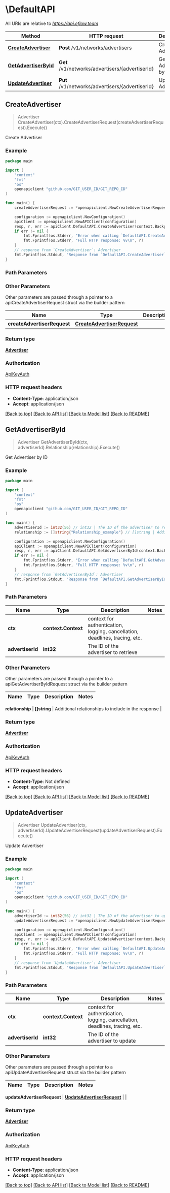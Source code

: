 # \DefaultAPI

All URIs are relative to *https://api.eflow.team*

Method | HTTP request | Description
------------- | ------------- | -------------
[**CreateAdvertiser**](DefaultAPI.md#CreateAdvertiser) | **Post** /v1/networks/advertisers | Create Advertiser
[**GetAdvertiserById**](DefaultAPI.md#GetAdvertiserById) | **Get** /v1/networks/advertisers/{advertiserId} | Get Advertiser by ID
[**UpdateAdvertiser**](DefaultAPI.md#UpdateAdvertiser) | **Put** /v1/networks/advertisers/{advertiserId} | Update Advertiser



## CreateAdvertiser

> Advertiser CreateAdvertiser(ctx).CreateAdvertiserRequest(createAdvertiserRequest).Execute()

Create Advertiser



### Example

```go
package main

import (
	"context"
	"fmt"
	"os"
	openapiclient "github.com/GIT_USER_ID/GIT_REPO_ID"
)

func main() {
	createAdvertiserRequest := *openapiclient.NewCreateAdvertiserRequest("Name_example", "AccountStatus_example", int32(123), "DefaultCurrencyId_example", int32(123), "AttributionMethod_example", "EmailAttributionMethod_example", "AttributionPriority_example") // CreateAdvertiserRequest | 

	configuration := openapiclient.NewConfiguration()
	apiClient := openapiclient.NewAPIClient(configuration)
	resp, r, err := apiClient.DefaultAPI.CreateAdvertiser(context.Background()).CreateAdvertiserRequest(createAdvertiserRequest).Execute()
	if err != nil {
		fmt.Fprintf(os.Stderr, "Error when calling `DefaultAPI.CreateAdvertiser``: %v\n", err)
		fmt.Fprintf(os.Stderr, "Full HTTP response: %v\n", r)
	}
	// response from `CreateAdvertiser`: Advertiser
	fmt.Fprintf(os.Stdout, "Response from `DefaultAPI.CreateAdvertiser`: %v\n", resp)
}
```

### Path Parameters



### Other Parameters

Other parameters are passed through a pointer to a apiCreateAdvertiserRequest struct via the builder pattern


Name | Type | Description  | Notes
------------- | ------------- | ------------- | -------------
 **createAdvertiserRequest** | [**CreateAdvertiserRequest**](CreateAdvertiserRequest.md) |  | 

### Return type

[**Advertiser**](Advertiser.md)

### Authorization

[ApiKeyAuth](../README.md#ApiKeyAuth)

### HTTP request headers

- **Content-Type**: application/json
- **Accept**: application/json

[[Back to top]](#) [[Back to API list]](../README.md#documentation-for-api-endpoints)
[[Back to Model list]](../README.md#documentation-for-models)
[[Back to README]](../README.md)


## GetAdvertiserById

> Advertiser GetAdvertiserById(ctx, advertiserId).Relationship(relationship).Execute()

Get Advertiser by ID



### Example

```go
package main

import (
	"context"
	"fmt"
	"os"
	openapiclient "github.com/GIT_USER_ID/GIT_REPO_ID"
)

func main() {
	advertiserId := int32(56) // int32 | The ID of the advertiser to retrieve
	relationship := []string{"Relationship_example"} // []string | Additional relationships to include in the response (optional)

	configuration := openapiclient.NewConfiguration()
	apiClient := openapiclient.NewAPIClient(configuration)
	resp, r, err := apiClient.DefaultAPI.GetAdvertiserById(context.Background(), advertiserId).Relationship(relationship).Execute()
	if err != nil {
		fmt.Fprintf(os.Stderr, "Error when calling `DefaultAPI.GetAdvertiserById``: %v\n", err)
		fmt.Fprintf(os.Stderr, "Full HTTP response: %v\n", r)
	}
	// response from `GetAdvertiserById`: Advertiser
	fmt.Fprintf(os.Stdout, "Response from `DefaultAPI.GetAdvertiserById`: %v\n", resp)
}
```

### Path Parameters


Name | Type | Description  | Notes
------------- | ------------- | ------------- | -------------
**ctx** | **context.Context** | context for authentication, logging, cancellation, deadlines, tracing, etc.
**advertiserId** | **int32** | The ID of the advertiser to retrieve | 

### Other Parameters

Other parameters are passed through a pointer to a apiGetAdvertiserByIdRequest struct via the builder pattern


Name | Type | Description  | Notes
------------- | ------------- | ------------- | -------------

 **relationship** | **[]string** | Additional relationships to include in the response | 

### Return type

[**Advertiser**](Advertiser.md)

### Authorization

[ApiKeyAuth](../README.md#ApiKeyAuth)

### HTTP request headers

- **Content-Type**: Not defined
- **Accept**: application/json

[[Back to top]](#) [[Back to API list]](../README.md#documentation-for-api-endpoints)
[[Back to Model list]](../README.md#documentation-for-models)
[[Back to README]](../README.md)


## UpdateAdvertiser

> Advertiser UpdateAdvertiser(ctx, advertiserId).UpdateAdvertiserRequest(updateAdvertiserRequest).Execute()

Update Advertiser



### Example

```go
package main

import (
	"context"
	"fmt"
	"os"
	openapiclient "github.com/GIT_USER_ID/GIT_REPO_ID"
)

func main() {
	advertiserId := int32(56) // int32 | The ID of the advertiser to update
	updateAdvertiserRequest := *openapiclient.NewUpdateAdvertiserRequest("Name_example", "AccountStatus_example", int32(123), "DefaultCurrencyId_example", int32(123), "AttributionMethod_example", "EmailAttributionMethod_example", "AttributionPriority_example") // UpdateAdvertiserRequest | 

	configuration := openapiclient.NewConfiguration()
	apiClient := openapiclient.NewAPIClient(configuration)
	resp, r, err := apiClient.DefaultAPI.UpdateAdvertiser(context.Background(), advertiserId).UpdateAdvertiserRequest(updateAdvertiserRequest).Execute()
	if err != nil {
		fmt.Fprintf(os.Stderr, "Error when calling `DefaultAPI.UpdateAdvertiser``: %v\n", err)
		fmt.Fprintf(os.Stderr, "Full HTTP response: %v\n", r)
	}
	// response from `UpdateAdvertiser`: Advertiser
	fmt.Fprintf(os.Stdout, "Response from `DefaultAPI.UpdateAdvertiser`: %v\n", resp)
}
```

### Path Parameters


Name | Type | Description  | Notes
------------- | ------------- | ------------- | -------------
**ctx** | **context.Context** | context for authentication, logging, cancellation, deadlines, tracing, etc.
**advertiserId** | **int32** | The ID of the advertiser to update | 

### Other Parameters

Other parameters are passed through a pointer to a apiUpdateAdvertiserRequest struct via the builder pattern


Name | Type | Description  | Notes
------------- | ------------- | ------------- | -------------

 **updateAdvertiserRequest** | [**UpdateAdvertiserRequest**](UpdateAdvertiserRequest.md) |  | 

### Return type

[**Advertiser**](Advertiser.md)

### Authorization

[ApiKeyAuth](../README.md#ApiKeyAuth)

### HTTP request headers

- **Content-Type**: application/json
- **Accept**: application/json

[[Back to top]](#) [[Back to API list]](../README.md#documentation-for-api-endpoints)
[[Back to Model list]](../README.md#documentation-for-models)
[[Back to README]](../README.md)

